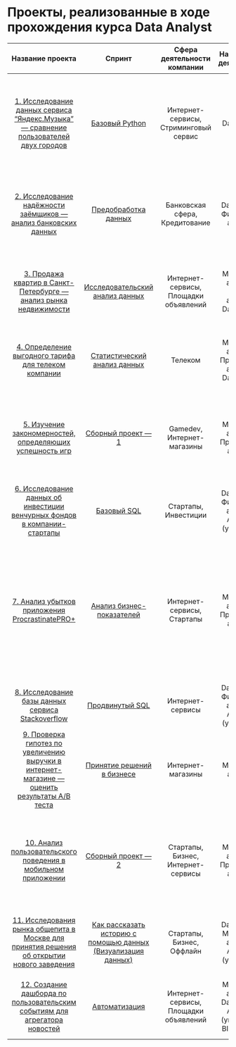 # Проекты, реализованные в ходе прохождения курса Data Analyst

| Название проекта | Спринт | Сфера деятельности компании | Направление деятельности | Задача проекта | Навыки и инструменты |
| :---: | :---: | :---: | :---: | :---: | :---: | 
| [1. Исследование данных сервиса “Яндекс.Музыка” — сравнение пользователей двух городов](https://github.com/Elena830204/Portfolio/blob/main/Базовый%20Python/1.%20Исследование%20данных%20сервиса%20“Яндекс.Музыка”%20—%20сравнение%20пользователей%20двух%20городов.ipynb) | [Базовый Python](https://github.com/Elena830204/Portfolio/tree/main/Базовый%20Python)| Интернет-сервисы,  Стриминговый сервис | Data Analyst | На реальных данных Яндекс.Музыки c помощью библиотеки Pandas и её возможностей проверить данные и сравнить поведение и предпочтения пользователей двух столиц — Москвы и Санкт-Петербурга. | Python, Pandas | 
| [2. Исследование надёжности заёмщиков — анализ банковских данных](https://github.com/Elena830204/Portfolio/blob/main/Предобработка%20данных/2.%20Исследование%20надёжности%20заёмщиков%20—%20анализ%20банковских%20данных.ipynb) | [Предобработка данных](https://github.com/Elena830204/Portfolio/tree/main/Предобработка%20данных) | Банковская сфера, Кредитование | Data Analyst, Финансовый аналитик | На основе статистики о платёжеспособности клиентов исследовать влияет ли семейное положение и количество детей клиента на факт возврата кредита в срок | предобработка данных, Python, Pandas |
| [3. Продажа квартир в Санкт-Петербурге — анализ рынка недвижимости](https://github.com/Elena830204/Portfolio/blob/main/Исследовательский%20анализ%20данных/3.%20Продажа%20квартир%20в%20Санкт-Петербурге%20—%20анализ%20рынка%20недвижимости.ipynb) | [Исследовательский анализ данных](https://github.com/Elena830204/Portfolio/tree/main/Исследовательский%20анализ%20данных) | Интернет-сервисы, Площадки объявлений | Маркетинг-аналитик, Fraud-аналитик, Data Analyst | Используя данные сервиса Яндекс.Недвижимость, определить рыночную стоимость объектов недвижимости и типичные параметры квартир | Python, Pandas, Matplotlib, исследовательский анализ данных, визуализация данных,предобработка данных | 
| [4. Определение выгодного тарифа для телеком компании]() | [Статистический анализ данных](https://github.com/Elena830204/Portfolio/tree/main/Статистический%20анализ%20данных) | Телеком | Маркетинг-аналитик, Продуктовый аналитик, Data Analyst | На основе данных клиентов оператора сотовой связи проанализировать поведение клиентов и поиск оптимального тарифа | Python, Pandas, Matplotlib, NumPy, SciPy, описательная статистика, проверка статистических гипотез | 
| [5. Изучение закономерностей, определяющих успешность игр]() | [Сборный проект — 1](https://github.com/Elena830204/Portfolio/tree/main/Сборный%20проект%20—%201) | Gamedev, Интернет-магазины | Маркетинг-аналитик, Продуктовый аналитик | Используя исторические данные о продажах компьютерных игр, оценки пользователей и экспертов, жанры и платформы, выявить закономерности, определяющие успешность игры | Python, Pandas, NumPy, Matplotlib, предобработка данных, исследовательский анализ данных, описательная статистика, проверка статистических гипотез | 
| [6. Исследование данных об инвестиции венчурных фондов в компании-стартапы]() | [Базовый SQL](https://github.com/Elena830204/Portfolio/tree/main/Базовый%20SQL) | Стартапы, Инвестиции | Data Analyst, Финансовый аналитик, Аналитик (универсал) | Произвести различные выгрузки данных венчурных фондов с помощью SQL | SQL, PostgreSQL | 
| [7. Анализ убытков приложения ProcrastinatePRO+]() | [Анализ бизнес-показателей](https://github.com/Elena830204/Portfolio/tree/main/Анализ%20бизнес-показателей) | Интернет-сервисы, Стартапы | Маркетинг-аналитик, Продуктовый аналитик | Задача для маркетингового аналитика развлекательного приложения Procrastinate Pro+. Несмотря на огромные вложения в рекламу, последние несколько месяцев компания терпит убытки. Ваша задача — разобраться в причинах и помочь компании выйти в плюс. | Python, Pandas, Matplotlib, когортный анализ, юнит-экономика, продуктовые метрики, Seaborn | 
| [8. Исследование базы данных сервиса Stackoverflow]() | [Продвинутый SQL](https://github.com/Elena830204/Portfolio/tree/main/Продвинутый%20SQL) | Интернет-сервисы | Data Analyst, Финансовый аналитик, Аналитик (универсал) | Произвести различные выгрузки данных с сервиса вопросов и ответов StackOverflow с помощью SQL. | SQL, PostgreSQL | 
| [9. Проверка гипотез по увеличению выручки в интернет-магазине — оценить результаты A/B теста]() | [Принятие решений в бизнесе]() | Интернет-магазины | Маркетинг-аналитик | Используя данные интернет-магазина приоритезировать гипотезы, произвести оценку результатов A/B-тестирования различными методами | Python, Pandas, Matplotlib, SciPy, A/B-тестирование, проверка статистических гипотез | 
| [10. Анализ пользовательского поведения в мобильном приложении]() | [Сборный проект — 2]() | Стартапы, Бизнес, Интернет-сервисы | Маркетинг-аналитик, Продуктовый аналитик | На основе данных использования мобильного приложения для продажи продуктов питания проанализировать воронку продаж, а также оценить результаты A/A/B-тестирования | A/B-тестирование, Python, Pandas, Matplotlib, Seaborn, событийная аналитика, продуктовые метрики, Plotly, проверка, статистических гипотез, визуализация данных | 
| [11. Исследования рынка общепита в Москве для принятия решения об открытии нового заведения]() | [Как рассказать историю с помощью данных (Визуализация данных)]() | Стартапы, Бизнес, Оффлайн | Data Analyst, Маркетинг-аналитик, Аналитик (универсал) | Исследование рынка общественного питания на основе открытых данных, подготовка презентации для инвесторов | Python, Pandas, Seaborn, Plotly, визуализация данных | 
| [12. Создание дашборда по пользовательским событиям для агрегатора новостей]() | [Автоматизация]() | Интернет-сервисы, Площадки объявлений | Маркетинг-аналитик, Data Analyst, Аналитик (универсал), BI-аналитик | Используя данные Яндекс.Дзена построить дашборд с метриками взаимодействия пользователей с карточками статей | Python, SQLAlchemy, PostgreSQL, dash, Tableau, продуктовые метрики, построение дашбордов | 
